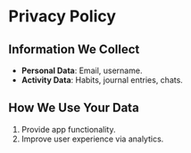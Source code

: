 # Privacy Policy

## Information We Collect
- **Personal Data**: Email, username.
- **Activity Data**: Habits, journal entries, chats.

## How We Use Your Data
1. Provide app functionality.
2. Improve user experience via analytics.

